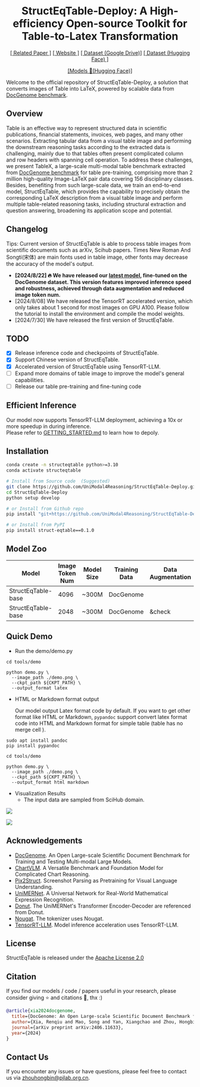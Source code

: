 <div align="center">
<h1>StructEqTable-Deploy: A High-efficiency Open-source Toolkit for Table-to-Latex Transformation</h1>


[[ Related Paper ]](https://arxiv.org/abs/2406.11633) [[ Website ]](https://unimodal4reasoning.github.io/DocGenome_page/) [[ Dataset (Google Drive)]](https://drive.google.com/drive/folders/1OIhnuQdIjuSSDc_QL2nP4NwugVDgtItD) [[ Dataset (Hugging Face) ]](https://huggingface.co/datasets/U4R/DocGenome/tree/main)

[[Models 🤗(Hugging Face)]](https://huggingface.co/U4R/StructTable-base/tree/main)


</div>

Welcome to the official repository of StructEqTable-Deploy, a solution that converts images of Table into LaTeX, powered by scalable data from [DocGenome benchmark](https://unimodal4reasoning.github.io/DocGenome_page/).


## Overview
Table is an effective way to represent structured data in scientific publications, financial statements, invoices, web pages, and many other scenarios. Extracting tabular data from a visual table image and performing the downstream reasoning tasks according to the extracted data is challenging, mainly due to that tables often present complicated column and row headers with spanning cell operation. To address these challenges, we present TableX, a large-scale multi-modal table benchmark extracted from [DocGenome benchmark](https://unimodal4reasoning.github.io/DocGenome_page/) for table pre-training, comprising more than 2 million high-quality Image-LaTeX pair data covering 156 disciplinary classes. Besides, benefiting from such large-scale data, we train an end-to-end model, StructEqTable, which provides the capability to precisely obtain the corresponding LaTeX description from a visual table image and perform multiple table-related reasoning tasks, including structural extraction and question answering, broadening its application scope and potential.

## Changelog
Tips: Current version of StructEqTable is able to process table images from scientific documents such as arXiv, Scihub papers. Times New Roman And Songti(宋体) are main fonts used in table image, other fonts may decrease the accuracy of the model's output.
- **[2024/8/22] 🔥 We have released our [latest model](https://huggingface.co/U4R/StructTable-base/tree/v0.2), fine-tuned on the DocGenome dataset. This version features improved inference speed and robustness, achieved through data augmentation and reduced image token num.** 
- [2024/8/08] We have released the TensorRT accelerated version, which only takes about 1 second for most images on GPU A100. Please follow the tutorial to install the environment and compile the model weights.
- [2024/7/30] We have released the first version of StructEqTable. 

## TODO

- [x] Release inference code and checkpoints of StructEqTable.
- [x] Support Chinese version of StructEqTable.
- [x] Accelerated version of StructEqTable using TensorRT-LLM.
- [ ] Expand more domains of table image to improve the model's general capabilities.
- [ ] Release our table pre-training and fine-tuning code

## Efficient Inference
Our model now supports TensorRT-LLM deployment, achieving a 10x or more speedup in during inference.  
Please refer to [GETTING_STARTED.md](docs/GETTING_STARTED.md) to learn how to depoly.

## Installation
``` bash 
conda create -n structeqtable python>=3.10
conda activate structeqtable

# Install from Source code  (Suggested)
git clone https://github.com/UniModal4Reasoning/StructEqTable-Deploy.git
cd StructEqTable-Deploy
python setup develop

# or Install from Github repo
pip install "git+https://github.com/UniModal4Reasoning/StructEqTable-Deploy.git"

# or Install from PyPI
pip install struct-eqtable==0.1.0
```

## Model Zoo

| Model | Image Token Num | Model Size | Training Data | Data Augmentation | TensorRT | HuggingFace |
|---------------------|---------------------|------------|------------------|-------------------|----------|-------------------|
| StructEqTable-base | 4096 | ~300M | DocGenome |   | &check | [v0.1](https://huggingface.co/U4R/StructTable-base/tree/v0.1) |
| StructEqTable-base | 2048 | ~300M | DocGenome | &check | &check | [v0.2](https://huggingface.co/U4R/StructTable-base/tree/v0.2) |


## Quick Demo
- Run the demo/demo.py
```shell script
cd tools/demo

python demo.py \
  --image_path ./demo.png \
  --ckpt_path ${CKPT_PATH} \
  --output_format latex
```

- HTML or Markdown format output

  Our model output Latex format code by default. 
  If you want to get other format like HTML or Markdown, 
  `pypandoc` support convert latex format code into HTML and Markdown format for simple table (table has no merge cell ).

```shell script
sudo apt install pandoc
pip install pypandoc

cd tools/demo

python demo.py \
  --image_path ./demo.png \
  --ckpt_path ${CKPT_PATH} \
  --output_format html markdown
```


- Visualization Results
    - The input data are sampled from SciHub domain.

![](docs/demo_1.png)

![](docs/demo_2.png)


## Acknowledgements
- [DocGenome](https://github.com/UniModal4Reasoning/DocGenome). An Open Large-scale Scientific Document Benchmark for Training and Testing Multi-modal Large Models.
- [ChartVLM](https://github.com/UniModal4Reasoning/ChartVLM). A Versatile Benchmark and Foundation Model for Complicated Chart Reasoning.
- [Pix2Struct](https://github.com/google-research/pix2struct). Screenshot Parsing as Pretraining for Visual Language Understanding.
- [UniMERNet](https://github.com/opendatalab/UniMERNet). A Universal Network for Real-World Mathematical Expression Recognition.
- [Donut](https://huggingface.co/naver-clova-ix/donut-base). The UniMERNet's Transformer Encoder-Decoder are referenced from Donut.
- [Nougat](https://github.com/facebookresearch/nougat). The tokenizer uses Nougat.  
- [TensorRT-LLM](https://github.com/NVIDIA/TensorRT-LLM). Model inference acceleration uses TensorRT-LLM.


## License
StructEqTable is released under the [Apache License 2.0](LICENSE)

## Citation
If you find our models / code / papers useful in your research, please consider giving ⭐ and citations 📝, thx :)  
```bibtex
@article{xia2024docgenome,
  title={DocGenome: An Open Large-scale Scientific Document Benchmark for Training and Testing Multi-modal Large Language Models},
  author={Xia, Renqiu and Mao, Song and Yan, Xiangchao and Zhou, Hongbin and Zhang, Bo and Peng, Haoyang and Pi, Jiahao and Fu, Daocheng and Wu, Wenjie and Ye, Hancheng and others},
  journal={arXiv preprint arXiv:2406.11633},
  year={2024}
}
```

## Contact Us
If you encounter any issues or have questions, please feel free to contact us via zhouhongbin@pjlab.org.cn.
